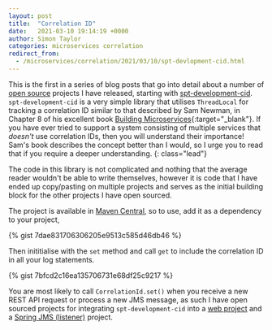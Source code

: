 ```yaml
---
layout: post
title:  "Correlation ID"
date:   2021-03-10 19:14:19 +0000
author: Simon Taylor
categories: microservices correlation
redirect_from:
  - /microservices/correlation/2021/03/10/spt-devlopment-cid.html
---
```

This is the first in a series of blog posts that go into detail about a number of [open source](/opensource) projects I have released, starting with [spt-development-cid](https://github.com/spt-development/spt-development-cid). `spt-development-cid` is a very simple library that utilises `ThreadLocal` for tracking a correlation ID similar to that described by Sam Newman, in Chapter 8 of his excellent book [Building Microservices](https://www.amazon.co.uk/Building-Microservices-Sam-Newman/dp/1491950358){:target="_blank"}. If you have ever tried to support a system consisting of multiple services that *doesn't* use correlation IDs, then you will understand their importance! Sam's book describes the concept better than I would, so I urge you to read that if you require a deeper understanding.
{: class="lead"}

The code in this library is not complicated and nothing that the average reader wouldn't be able to write themselves, however it is code that I have ended up copy/pasting on multiple projects and serves as the initial building block for the other projects I have open sourced.

The project is available in [Maven Central](https://mvnrepository.com/artifact/com.spt-development/spt-development-cid), so to use, add it as a dependency to your project,

{% gist 7dae831706306205e9513c585d46db46 %}

Then inititialise with the `set` method and call `get` to include the correlation ID in all your log statements.

{% gist 7bfcd2c16ea135706731e68df25c9217 %}

You are most likely to call `CorrelationId.set()` when you receive a new REST API request or process a new JMS message, as such I have open sourced projects for integrating `spt-development-cid` into a [web project](https://github.com/spt-development/spt-development-cid-web) and a [Spring JMS (listener)](https://github.com/spt-development/spt-development-cid-jms-spring) project.
